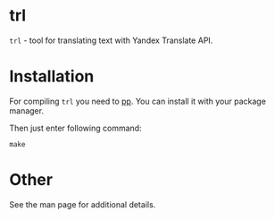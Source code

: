 # trl

`trl` - tool for translating text with Yandex Translate API.

# Installation

For compiling `trl` you need to [pp](https://metacpan.org/pod/pp). You can install it with your package manager.

Then just enter following command:
```
make
```

# Other

See the man page for additional details.
